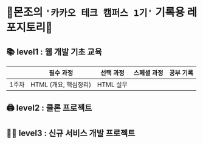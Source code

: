 # 👾몬조의 `'카카오 테크 캠퍼스 1기'` 기록용 레포지토리👾

## 📚 level1 : 웹 개발 기초 교육

|       | **필수 과정** | **선택 과정** | **스페셜 과정** | **공부 기록** |
| ----- | ------------- | ------------- | --------------- | ------------- |
| 1주차 | HTML (개요, 핵심정리)  | HTML 실무 |                 |               |

## 🖨️ level2 : 클론 프로젝트

## 🧑‍💻 level3 : 신규 서비스 개발 프로젝트
